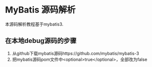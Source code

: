 # MyBatis 源码解析

本源码解析教程基于mybatis3.

## 在本地debug源码的步骤

1. 从github下载mybatis源码https://github.com/mybatis/mybatis-3
2. 把mybatis源码pom文件中\<optional\>true\</optional\>，全部改为false